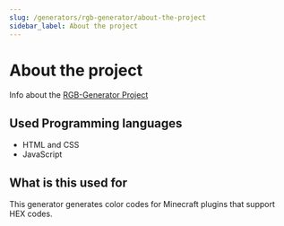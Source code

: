 ```yaml
---
slug: /generators/rgb-generator/about-the-project
sidebar_label: About the project
---
```


# About the project

Info about the [RGB-Generator Project](https://github.com/PetarMc1/rgb-generator)
## Used Programming languages

- HTML and CSS
- JavaScript

## What is this used for

This generator generates color codes for Minecraft plugins that support HEX codes.
